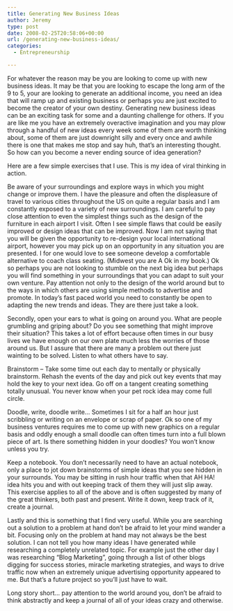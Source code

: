 ```yaml
---
title: Generating New Business Ideas
author: Jeremy
type: post
date: 2008-02-25T20:58:06+00:00
url: /generating-new-business-ideas/
categories:
  - Entrepreneurship

---
```

For whatever the reason may be you are looking to come up with new business ideas. It may be that you are looking to escape the long arm of the 9 to 5, your are looking to generate an additional income, you need an idea that will ramp up and existing business or perhaps you are just excited to become the creator of your own destiny. Generating new business ideas can be an exciting task for some and a daunting challenge for others. If you are like me you have an extremely overactive imagination and you may plow through a handful of new ideas every week some of them are worth thinking about, some of them are just downright silly and every once and awhile there is one that makes me stop and say huh, that&#8217;s an interesting thought. So how can you become a never ending source of idea generation?

Here are a few simple exercises that I use. This is my idea of viral thinking in action.

Be aware of your surroundings and explore ways in which you might change or improve them. I have the pleasure and often the displeasure of travel to various cities throughout the US on quite a regular basis and I am constantly exposed to a variety of new surroundings. I am careful to pay close attention to even the simplest things such as the design of the furniture in each airport I visit. Often I see simple flaws that could be easily improved or design ideas that can be improved. Now I am not saying that you will be given the opportunity to re-design your local international airport, however you may pick up on an opportunity in any situation you are presented. I for one would love to see someone develop a comfortable alternative to coach class seating. (Midwest you are A Ok in my book.) Ok so perhaps you are not looking to stumble on the next big idea but perhaps you will find something in your surroundings that you can adapt to suit your own venture. Pay attention not only to the design of the world around but to the ways in which others are using simple methods to advertise and promote. In today&#8217;s fast paced world you need to constantly be open to adapting the new trends and ideas. They are there just take a look.

Secondly, open your ears to what is going on around you. What are people grumbling and griping about? Do you see something that might improve their situation? This takes a lot of effort because often times in our busy lives we have enough on our own plate much less the worries of those around us. But I assure that there are many a problem out there just wainting to be solved. Listen to what others have to say.

Brainstorm &#8211; Take some time out each day to mentally or physically brainstorm. Rehash the events of the day and pick out key events that may hold the key to your next idea. Go off on a tangent creating something totally unusual. You never know when your pet rock idea may come full circle.

Doodle, write, doodle write&#8230; Sometimes I sit for a half an hour just scribbling or writing on an envelope or scrap of paper. Ok so one of my business ventures requires me to come up with new graphics on a regular basis and oddly enough a small doodle can often times turn into a full blown piece of art. Is there something hidden in your doodles? You won&#8217;t know unless you try.

Keep a notebook. You don&#8217;t necessarily need to have an actual notebook, only a place to jot down brainstorms of simple ideas that you see hidden in your surrounds. You may be sitting in rush hour traffic when that AH HA! idea hits you and with out keeping track of them they will just slip away. This exercise applies to all of the above and is often suggested by many of the great thinkers, both past and present. Write it down, keep track of it, create a journal.

Lastly and this is something that I find very useful. While you are searching out a solution to a problem at hand don&#8217;t be afraid to let your mind wander a bit. Focusing only on the problem at hand may not always be the best solution. I can not tell you how many ideas I have generated while researching a completely unrelated topic. For example just the other day I was researching &#8220;Blog Marketing&#8221;, going through a list of other blogs digging for success stories, miracle marketing strategies, and ways to drive traffic now when an extremely unique advertising opportunity appeared to me. But that&#8217;s a future project so you&#8217;ll just have to wait.

Long story short&#8230; pay attention to the world around you, don&#8217;t be afraid to think abstractly and keep a journal of all of your ideas crazy and otherwise.